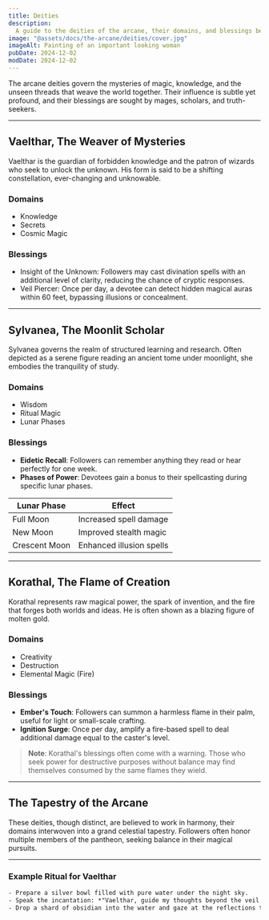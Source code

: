 ```yaml
---
title: Deities
description:
  A guide to the deities of the arcane, their domains, and blessings bestowed upon followers.
image: "@assets/docs/the-arcane/deities/cover.jpg"
imageAlt: Painting of an important looking woman
pubDate: 2024-12-02
modDate: 2024-12-02
---
```


The arcane deities govern the mysteries of magic, knowledge, and the unseen threads that weave the
world together. Their influence is subtle yet profound, and their blessings are sought by mages,
scholars, and truth-seekers.

---

## Vaelthar, The Weaver of Mysteries

Vaelthar is the guardian of forbidden knowledge and the patron of wizards who seek to unlock the
unknown. His form is said to be a shifting constellation, ever-changing and unknowable.

### Domains

- Knowledge
- Secrets
- Cosmic Magic

### Blessings

- Insight of the Unknown: Followers may cast divination spells with an additional level of clarity,
  reducing the chance of cryptic responses.
- Veil Piercer: Once per day, a devotee can detect hidden magical auras within 60 feet, bypassing
  illusions or concealment.

---

## Sylvanea, The Moonlit Scholar

Sylvanea governs the realm of structured learning and research. Often depicted as a serene figure
reading an ancient tome under moonlight, she embodies the tranquility of study.

### Domains

- Wisdom
- Ritual Magic
- Lunar Phases

### Blessings

- **Eidetic Recall**: Followers can remember anything they read or hear perfectly for one week.
- **Phases of Power**: Devotees gain a bonus to their spellcasting during specific lunar phases.

| **Lunar Phase** | **Effect**               |
| --------------- | ------------------------ |
| Full Moon       | Increased spell damage   |
| New Moon        | Improved stealth magic   |
| Crescent Moon   | Enhanced illusion spells |

---

## Korathal, The Flame of Creation

Korathal represents raw magical power, the spark of invention, and the fire that forges both worlds
and ideas. He is often shown as a blazing figure of molten gold.

### Domains

- Creativity
- Destruction
- Elemental Magic (Fire)

### Blessings

- **Ember's Touch**: Followers can summon a harmless flame in their palm, useful for light or
  small-scale crafting.
- **Ignition Surge**: Once per day, amplify a fire-based spell to deal additional damage equal to
  the caster's level.

> **Note**: Korathal's blessings often come with a warning. Those who seek power for destructive
> purposes without balance may find themselves consumed by the same flames they wield.

---

## The Tapestry of the Arcane

These deities, though distinct, are believed to work in harmony, their domains interwoven into a
grand celestial tapestry. Followers often honor multiple members of the pantheon, seeking balance in
their magical pursuits.

---

### Example Ritual for Vaelthar

```txt
- Prepare a silver bowl filled with pure water under the night sky.
- Speak the incantation: *"Vaelthar, guide my thoughts beyond the veil."*
- Drop a shard of obsidian into the water and gaze at the reflections to receive a vision.
```

